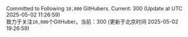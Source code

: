 Committed to Following `10,000` GitHubers. Current: <!-- FOLLOWING_COUNT -->300<!-- FOLLOWING_COUNT --> (Update at UTC <!-- LAST_UPDATED -->2025-05-02 11:26:59<!-- LAST_UPDATED -->)<br>
致力于关注`10,000`个GitHuber。当前：<!-- FOLLOWING_COUNT -->300<!-- FOLLOWING_COUNT --> (更新于北京时间 <!-- LAST_UPDATED_CST -->2025-05-02 19:26:59<!-- LAST_UPDATED_CST -->)
